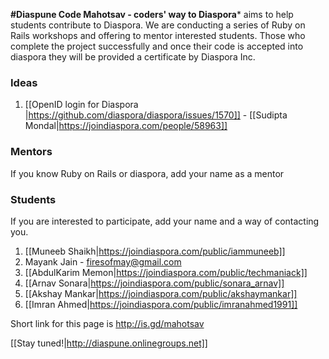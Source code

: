 **#Diaspune Code Mahotsav - coders' way to Diaspora*** aims to help students contribute to Diaspora. We are conducting a series of Ruby on Rails workshops and offering to mentor interested students. Those who complete the project successfully and once their code is accepted into diaspora they will be provided a certificate by Diaspora Inc.

### Ideas

   1. [[OpenID login for Diaspora |https://github.com/diaspora/diaspora/issues/1570]] - [[Sudipta Mondal|https://joindiaspora.com/people/58963]]

### Mentors

If you know Ruby on Rails or diaspora, add your name as a mentor

### Students
If you are interested to participate, add your name and a way of contacting you.

   1. [[Muneeb Shaikh|https://joindiaspora.com/public/iammuneeb]]
   2. Mayank Jain - firesofmay@gmail.com
   3. [[AbdulKarim Memon|https://joindiaspora.com/public/techmaniack]]
   4. [[Arnav Sonara|https://joindiaspora.com/public/sonara_arnav]]
   5. [[Akshay Mankar|https://joindiaspora.com/public/akshaymankar]]
   6. [[Imran Ahmed|https://joindiaspora.com/public/imranahmed1991]]

Short link for this page is http://is.gd/mahotsav

[[Stay tuned!|http://diaspune.onlinegroups.net]] 